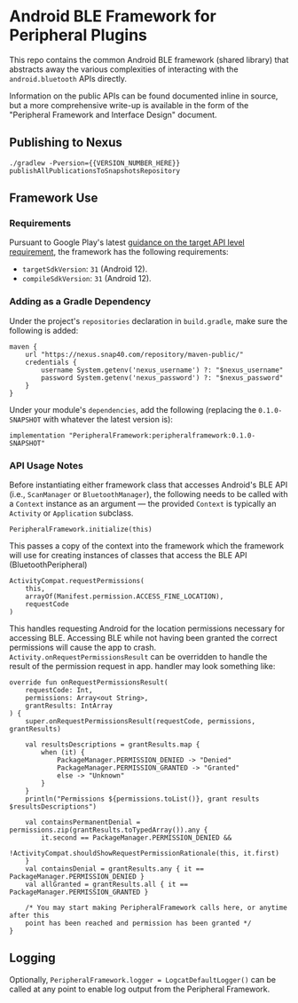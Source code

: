 # Android BLE Framework for Peripheral Plugins

This repo contains the common Android BLE framework (shared library) that abstracts away the various complexities of interacting with the `android.bluetooth` APIs directly.

Information on the public APIs can be found documented inline in source, but a more comprehensive write-up is available in the form of the "Peripheral Framework and Interface Design" document.

## Publishing to Nexus

```shell
./gradlew -Pversion={{VERSION_NUMBER_HERE}} publishAllPublicationsToSnapshotsRepository
```

## Framework Use

### Requirements

Pursuant to Google Play's latest [guidance on the target API level requirement](https://developer.android.com/google/play/requirements/target-sdk), the framework has the following requirements:

* `targetSdkVersion`: `31` (Android 12).
* `compileSdkVersion`: `31` (Android 12).

### Adding as a Gradle Dependency

Under the project's `repositories` declaration in `build.gradle`, make sure the following is added:

```
maven {
    url "https://nexus.snap40.com/repository/maven-public/"
    credentials {
        username System.getenv('nexus_username') ?: "$nexus_username"
        password System.getenv('nexus_password') ?: "$nexus_password"
    }
}
```

Under your module's `dependencies`, add the following (replacing the `0.1.0-SNAPSHOT` with whatever the latest version is):

```
implementation "PeripheralFramework:peripheralframework:0.1.0-SNAPSHOT"
```

### API Usage Notes

Before instantiating either framework class that accesses Android's BLE API (i.e., `ScanManager` or `BluetoothManager`), the following needs to be called with a `Context` instance as an argument — the provided `Context` is typically an `Activity` or `Application` subclass.

```
PeripheralFramework.initialize(this)
```

This passes a copy of the context into the framework which the framework will use for creating instances of classes that access the BLE API (BluetoothPeripheral)

```
ActivityCompat.requestPermissions(
    this,
    arrayOf(Manifest.permission.ACCESS_FINE_LOCATION),
    requestCode
)
```
    
This handles requesting Android for the location permissions necessary for accessing BLE. Accessing BLE while not having been granted the correct permissions will cause the app to crash. `Activity.onRequestPermissionsResult` can be overridden to handle the result of the permission request in app. handler may look something like:

```
override fun onRequestPermissionsResult(
    requestCode: Int,
    permissions: Array<out String>,
    grantResults: IntArray
) {
    super.onRequestPermissionsResult(requestCode, permissions, grantResults)

    val resultsDescriptions = grantResults.map {
        when (it) {
            PackageManager.PERMISSION_DENIED -> "Denied"
            PackageManager.PERMISSION_GRANTED -> "Granted"
            else -> "Unknown"
        }
    }
    println("Permissions ${permissions.toList()}, grant results $resultsDescriptions")

    val containsPermanentDenial = permissions.zip(grantResults.toTypedArray()).any {
        it.second == PackageManager.PERMISSION_DENIED &&
                !ActivityCompat.shouldShowRequestPermissionRationale(this, it.first)
    }
    val containsDenial = grantResults.any { it == PackageManager.PERMISSION_DENIED }
    val allGranted = grantResults.all { it == PackageManager.PERMISSION_GRANTED }

    /* You may start making PeripheralFramework calls here, or anytime after this 
    point has been reached and permission has been granted */
}
```

## Logging

Optionally, `PeripheralFramework.logger = LogcatDefaultLogger()` can be called at any point to enable log output from the Peripheral Framework.
